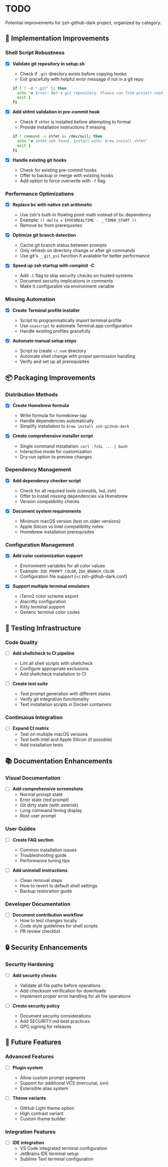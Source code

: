 # TODO

Potential improvements for zsh-github-dark project, organized by category.

## 🔧 Implementation Improvements

### Shell Script Robustness

- [x] **Validate git repository in setup.sh**
  - Check if `.git` directory exists before copying hooks
  - Exit gracefully with helpful error message if not in a git repo

  ```bash
  if [ ! -d ".git" ]; then
    echo "❌ Error: Not a git repository. Please run from project root."
    exit 1
  fi
  ```

- [x] **Add shfmt validation in pre-commit hook**
  - Check if `shfmt` is installed before attempting to format
  - Provide installation instructions if missing

  ```bash
  if ! command -v shfmt &> /dev/null; then
    echo "❌ shfmt not found. Install with: brew install shfmt"
    exit 1
  fi
  ```

- [x] **Handle existing git hooks**
  - Check for existing pre-commit hooks
  - Offer to backup or merge with existing hooks
  - Add option to force overwrite with `-f` flag

### Performance Optimizations

- [x] **Replace bc with native zsh arithmetic**
  - Use zsh's built-in floating point math instead of bc dependency
  - Example: `(( delta = EPOCHREALTIME - __TIMER_START ))`
  - Remove bc from prerequisites

- [x] **Optimize git branch detection**
  - Cache git branch status between prompts
  - Only refresh on directory change or after git commands
  - Use git's `__git_ps1` function if available for better performance

- [x] **Speed up zsh startup with compinit -C**
  - Add `-C` flag to skip security checks on trusted systems
  - Document security implications in comments
  - Make it configurable via environment variable

### Missing Automation

- [x] **Create Terminal profile installer**
  - Script to programmatically import terminal profile
  - Use `osascript` to automate Terminal.app configuration
  - Handle existing profiles gracefully

- [x] **Automate manual setup steps**
  - Script to create `~/.nvm` directory
  - Automate shell change with proper permission handling
  - Verify and set up all prerequisites

## 📦 Packaging Improvements

### Distribution Methods

- [x] **Create Homebrew formula**
  - Write formula for homebrew-tap
  - Handle dependencies automatically
  - Simplify installation to `brew install zsh-github-dark`

- [x] **Create comprehensive installer script**
  - Single command installation: `curl -fsSL ... | bash`
  - Interactive mode for customization
  - Dry-run option to preview changes

### Dependency Management

- [x] **Add dependency checker script**
  - Check for all required tools (coreutils, lsd, zsh)
  - Offer to install missing dependencies via Homebrew
  - Version compatibility checks

- [x] **Document system requirements**
  - Minimum macOS version (test on older versions)
  - Apple Silicon vs Intel compatibility notes
  - Homebrew installation prerequisites

### Configuration Management

- [x] **Add color customization support**
  - Environment variables for all color values
  - Example: `ZGD_PROMPT_COLOR`, `ZGD_BRANCH_COLOR`
  - Configuration file support (~/.zsh-github-dark.conf)

- [x] **Support multiple terminal emulators**
  - iTerm2 color scheme export
  - Alacritty configuration
  - Kitty terminal support
  - Generic terminal color codes

## 🧪 Testing Infrastructure

### Code Quality

- [ ] **Add shellcheck to CI pipeline**
  - Lint all shell scripts with shellcheck
  - Configure appropriate exclusions
  - Add shellcheck installation to CI

- [ ] **Create test suite**
  - Test prompt generation with different states
  - Verify git integration functionality
  - Test installation scripts in Docker containers

### Continuous Integration

- [ ] **Expand CI matrix**
  - Test on multiple macOS versions
  - Test both Intel and Apple Silicon (if possible)
  - Add installation tests

## 📚 Documentation Enhancements

### Visual Documentation

- [ ] **Add comprehensive screenshots**
  - Normal prompt state
  - Error state (red prompt)
  - Git dirty state (with asterisk)
  - Long command timing display
  - Root user prompt

### User Guides

- [ ] **Create FAQ section**
  - Common installation issues
  - Troubleshooting guide
  - Performance tuning tips

- [ ] **Add uninstall instructions**
  - Clean removal steps
  - How to revert to default shell settings
  - Backup restoration guide

### Developer Documentation

- [ ] **Document contribution workflow**
  - How to test changes locally
  - Code style guidelines for shell scripts
  - PR review checklist

## 🔒 Security Enhancements

### Security Hardening

- [ ] **Add security checks**
  - Validate all file paths before operations
  - Add checksum verification for downloads
  - Implement proper error handling for all file operations

- [ ] **Create security policy**
  - Document security considerations
  - Add SECURITY.md best practices
  - GPG signing for releases

## 🎯 Future Features

### Advanced Features

- [ ] **Plugin system**
  - Allow custom prompt segments
  - Support for additional VCS (mercurial, svn)
  - Extensible alias system

- [ ] **Theme variants**
  - GitHub Light theme option
  - High contrast variant
  - Custom theme builder

### Integration Features

- [ ] **IDE integration**
  - VS Code integrated terminal configuration
  - JetBrains IDE terminal setup
  - Sublime Text terminal configuration
